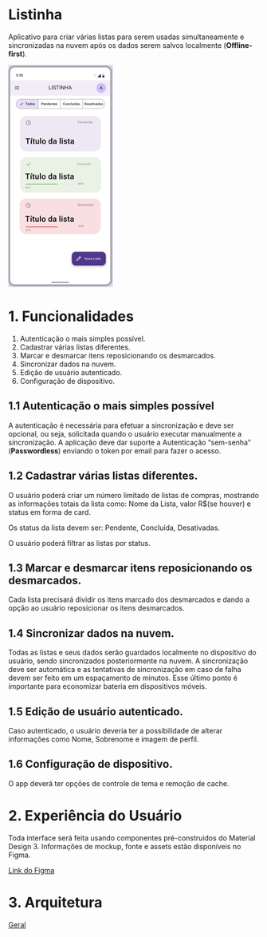 # Listinha

Aplicativo para criar várias listas para serem usadas simultaneamente e sincronizadas na nuvem após os dados serem salvos localmente (**Offline-first**).

![image](app.png)

# 1. Funcionalidades

1. Autenticação o mais simples possível.
2. Cadastrar várias listas diferentes.
3. Marcar e desmarcar itens reposicionando os desmarcados.
4. Sincronizar dados na nuvem.
5. Edição de usuário autenticado.
6. Configuração de dispositivo.

## 1.1 Autenticação o mais simples possível

A autenticação é necessária para efetuar a sincronização e deve ser opcional, ou seja, solicitada quando o usuário executar manualmente a sincronização.
A aplicação deve dar suporte a Autenticação “sem-senha” (**Passwordless**) enviando o token por email para fazer o acesso. 

## 1.2 Cadastrar várias listas diferentes.

O usuário poderá criar um número limitado de listas de compras, mostrando as informações totais da lista como: Nome da Lista, valor R$(se houver) e status em forma de card.

Os status da lista devem ser: Pendente, Concluída, Desativadas.

O usuário poderá filtrar as listas por status.

## 1.3 Marcar e desmarcar itens reposicionando os desmarcados.

Cada lista precisará dividir os itens marcado dos desmarcados e dando a opção ao usuário reposicionar os itens desmarcados.

## 1.4 Sincronizar dados na nuvem.

Todas as listas e seus dados serão guardados localmente no dispositivo do usuário, sendo sincronizados posteriormente na nuvem. A sincronização deve ser automática e as tentativas de sincronização em caso de falha devem ser feito em um espaçamento de minutos. Esse último ponto é importante para economizar bateria em dispositivos móveis.

## 1.5 Edição de usuário autenticado.

Caso autenticado, o usuário deveria ter a possibilidade de alterar informações como Nome, Sobrenome e imagem de perfil.

## 1.6 Configuração de dispositivo.

O app deverá ter opções de controle de tema e remoção de cache.


# 2. Experiência do Usuário

Toda interface será feita usando componentes pré-construidos do Material Design 3.
Informações de mockup, fonte e assets estão disponíveis no Figma.

[Link do Figma](https://www.figma.com/file/xSoyauWGMb25dsQCBrhPa5/Listinha?node-id=53095%3A27267&t=9eobg3NOs476wXmo-1)


# 3. Arquitetura

[Geral](ARCHITECTURE.md)